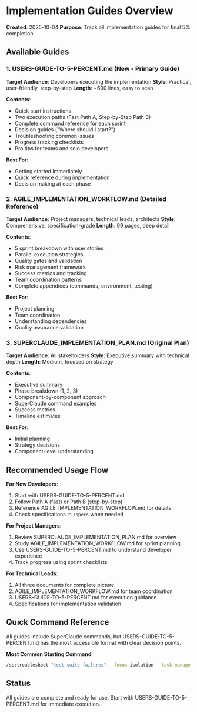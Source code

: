 # Implementation Guides Overview

**Created**: 2025-10-04
**Purpose**: Track all implementation guides for final 5% completion

## Available Guides

### 1. USERS-GUIDE-TO-5-PERCENT.md (New - Primary Guide)
**Target Audience**: Developers executing the implementation
**Style**: Practical, user-friendly, step-by-step
**Length**: ~600 lines, easy to scan

**Contents**:
- Quick start instructions
- Two execution paths (Fast Path A, Step-by-Step Path B)
- Complete command reference for each sprint
- Decision guides ("Where should I start?")
- Troubleshooting common issues
- Progress tracking checklists
- Pro tips for teams and solo developers

**Best For**: 
- Getting started immediately
- Quick reference during implementation
- Decision making at each phase

### 2. AGILE_IMPLEMENTATION_WORKFLOW.md (Detailed Reference)
**Target Audience**: Project managers, technical leads, architects
**Style**: Comprehensive, specification-grade
**Length**: 99 pages, deep detail

**Contents**:
- 5 sprint breakdown with user stories
- Parallel execution strategies
- Quality gates and validation
- Risk management framework
- Success metrics and tracking
- Team coordination patterns
- Complete appendices (commands, environment, testing)

**Best For**:
- Project planning
- Team coordination
- Understanding dependencies
- Quality assurance validation

### 3. SUPERCLAUDE_IMPLEMENTATION_PLAN.md (Original Plan)
**Target Audience**: All stakeholders
**Style**: Executive summary with technical depth
**Length**: Medium, focused on strategy

**Contents**:
- Executive summary
- Phase breakdown (1, 2, 3)
- Component-by-component approach
- SuperClaude command examples
- Success metrics
- Timeline estimates

**Best For**:
- Initial planning
- Strategy decisions
- Component-level understanding

## Recommended Usage Flow

**For New Developers**:
1. Start with USERS-GUIDE-TO-5-PERCENT.md
2. Follow Path A (fast) or Path B (step-by-step)
3. Reference AGILE_IMPLEMENTATION_WORKFLOW.md for details
4. Check specifications in `/specs` when needed

**For Project Managers**:
1. Review SUPERCLAUDE_IMPLEMENTATION_PLAN.md for overview
2. Study AGILE_IMPLEMENTATION_WORKFLOW.md for sprint planning
3. Use USERS-GUIDE-TO-5-PERCENT.md to understand developer experience
4. Track progress using sprint checklists

**For Technical Leads**:
1. All three documents for complete picture
2. AGILE_IMPLEMENTATION_WORKFLOW.md for team coordination
3. USERS-GUIDE-TO-5-PERCENT.md for execution guidance
4. Specifications for implementation validation

## Quick Command Reference

All guides include SuperClaude commands, but USERS-GUIDE-TO-5-PERCENT.md has the most accessible format with clear decision points.

**Most Common Starting Command**:
```bash
/sc:troubleshoot "test suite failures" --focus isolation --task-manage --with-tests
```

## Status

All guides are complete and ready for use. Start with USERS-GUIDE-TO-5-PERCENT.md for immediate execution.
